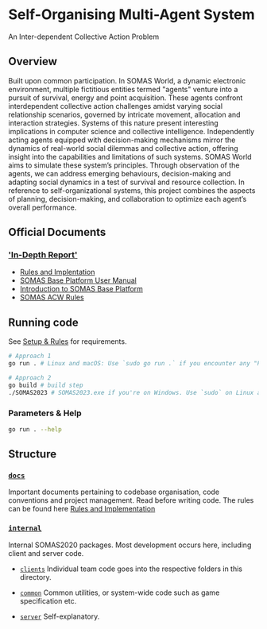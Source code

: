 # Self-Organising Multi-Agent System
An Inter-dependent Collective Action Problem

## Overview

Built upon common participation. In SOMAS World, a dynamic electronic environment, multiple fictitious entities termed "agents" venture into a pursuit of survival, energy and point acquisition. These agents confront interdependent collective action challenges amidst varying social relationship scenarios, governed by intricate movement, allocation and interaction strategies. Systems of this nature present interesting implications in computer science and collective intelligence. Independently acting agents equipped with decision-making mechanisms mirror the dynamics of real-world social dilemmas and collective action, offering insight into the capabilities and limitations of such systems. SOMAS World aims to simulate these system’s principles. Through observation of the agents, we can address emerging behaviours, decision-making and adapting social dynamics in a test of survival and resource collection. In reference to self-organizational systems, this project combines the aspects of planning, decision-making, and collaboration to optimize each agent’s overall performance.

## Official Documents
### ['In-Depth Report'](Report.pdf)
- [Rules and Implentation](./docs/Rules%20and%20Implentation.md)
- [SOMAS Base Platform User Manual](https://imperiallondon.sharepoint.com/sites/elec70071-202310/Shared%20Documents/General/basePlatformSOMAS_User_Manual.pdf?CT=1698662908166&OR=ItemsView)
- [Introduction to SOMAS Base Platform](https://imperiallondon.sharepoint.com/sites/elec70071-202310/Shared%20Documents/General/basePlatformSOMAS.pdf?CT=1699098039015&OR=ItemsView)
- [SOMAS ACW Rules](https://imperiallondon.sharepoint.com/sites/elec70071-202310/Class%20Materials/Coursework/SOMAS%20ACW%202023.pdf?CT=1699098083591&OR=ItemsView)

## Running code
See [Setup & Rules](./docs/SETUP.md) for requirements.

```bash
# Approach 1
go run . # Linux and macOS: Use `sudo go run .` if you encounter any "Permission denied" errors.

# Approach 2
go build # build step
./SOMAS2023 # SOMAS2023.exe if you're on Windows. Use `sudo` on Linux and macOS as Approach 1 if required.
```

### Parameters & Help
```bash
go run . --help
```

## Structure

### [`docs`](docs)
Important documents pertaining to codebase organisation, code conventions and project management. Read before writing code.
The rules can be found here [Rules and Implementation](./docs/Rules%20and%20Implementation.md)

### [`internal`](internal)
Internal SOMAS2020 packages. Most development occurs here, including client and server code.

- [`clients`](internal/clients)
Individual team code goes into the respective folders in this directory.

- [`common`](internal/common)
Common utilities, or system-wide code such as game specification etc.

- [`server`](internal/server)
Self-explanatory.

